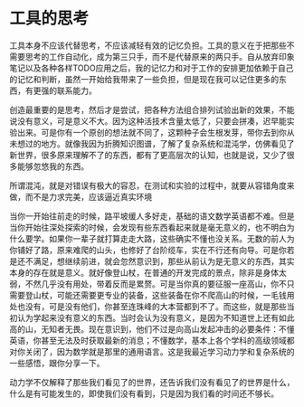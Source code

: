 # 工具的思考

工具本身不应该代替思考，不应该减轻有效的记忆负担。工具的意义在于把那些不需要思考的工作自动化，成为第三只手，而不是代替原来的两只手。自从放弃印象笔记以及各种各样TODO应用之后，我的记忆力和对于工作的安排更加依赖于自己的记忆和判断，虽然一开始给我带来了一些负担，但是现在我可以记住更多的东西，有更强的联系能力。

创造最重要的是思考，然后才是尝试，把各种方法组合排列试验出新的效果，不能说没有意义，可是意义不大。因为这种活技术含量太低了，只要会拼凑，迟早能实验出来。可是你有一个原创的想法就不同了，这颗种子会生根发芽，带你去到你从未想过的地方。就像我因为折腾知识图谱，了解了复杂系统和混沌学，仿佛看见了新世界，很多原来理解不了的东西，都有了更高层次的认知，也就是说，又少了很多能够忽悠我的东西。

所谓混沌，就是对错误有极大的容忍，在测试和实验的过程中，就要从容错角度来做，而不是力求完美，应该逼近真实环境

当你一开始往前走的时候，路平坡缓人多好走，基础的语文数学英语都不难。但是当你开始往深处探索的时候，会发现有些东西看起来就是毫无意义的，也不明白为什么要学。如果你一辈子就打算走走大路，这些确实不懂也没关系。无数的前人为你铺好了路，原来难爬的山头，也修好了台阶缆车，实在不行还有向导。可是你若是还不满足，想继续前进，就会忽然意识到，那些从前认为是无意义的东西，其实本身的存在就是意义。就好像登山杖，在普通的开发完成的景点，除非是身体太弱，不然几乎没有用处，带着反而是累赘。可是当你真的要征服一座高山，你不只需要登山杖，可能还需要更专业的装备，这些装备在你不爬高山的时候，一毛钱用处也没有，可是没有他们，你甚至连珠峰的大本营都到不了。而这些，就是那些当初认为学起来没有意义的东西。当时会认为没有意义，是因为不知道世上还有如此高的山，无知者无畏。现在意识到，他们不过是向高山发起冲击的必要条件：不懂英语，你甚至无法及时获取最新的消息；不懂数学，基本上各个学科的高级领域都对你关闭了，因为数学就是那里的通用语言。这是我最近学习动力学和复杂系统的一些感悟，跟你分享一下。

动力学不仅解释了那些我们看见了的世界，还告诉我们没有看见了的世界是什么，什么是有可能发生的，即使我们没有看到，只是因为我们看的时间还不够长。
